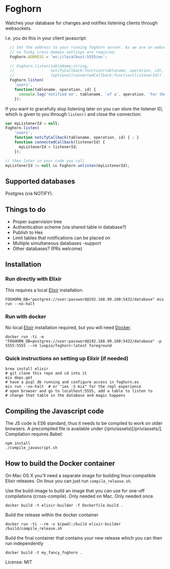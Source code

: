 # Foghorn

Watches your database for changes and notifies listening clients through websockets.

I.e. you do this in your client javascript:
```js
  // Set the address to your running foghorn server. As we are on websockets,
  // no funky cross-domain settings are required.
  Foghorn.ADDRESS = 'ws://localhost:5555/ws';

  // Foghorn.listen(tableName:string,
  //                notifyCallback:function(tablename, operation, id),
  //                (optional)connectedCallback:function(listenerId))
  Foghorn.listen(
    'users',
    function(tablename, operation, id) {
      console.log('notified on', tablename, 'of a', operation, 'for the id:', id);
    });
```

If you want to gracefully stop listening later on you can store the listener ID,
which is given to you through `listen()` and close the connection:
```js
var myListenerId = null;
Foghorn.listen(
    'users',
    function notifyCallback(tablename, operation, id) { ; }
    function connectedCallback(listenerId) {
      myListenerId = listenerId;
    });

// then later in your code you call
myListenerId != null && Foghorn.unlisten(myListenerId);
```

## Supported databases

Postgres (via NOTIFY).

## Things to do
- Proper supervision tree
- Authentication scheme (via shared table in database?)
- Publish to Hex
- Limit tables that notifications can be placed on
- Multiple simultaneous databases -support
- Other databases? (PRs welcome)


## Installation

### Run directly with Elixir

This requires a local [Elixir](http://elixir-lang.org/) installation.

```
FOGHORN_DB="postgres://user:password@192.168.99.100:5432/database" mix run --no-halt
```

### Run with docker

No local [Elixir](http://elixir-lang.org/) installation required, but you will need [Docker](https://www.docker.com/products/overview).

```
docker run -ti -e "FOGHORN_DB=postgres://user:password@192.168.99.100:5432/database" -p 5555:5555 --rm luopio/foghorn:latest foreground
```

### Quick instructions on setting up Elixir (if needed)

```
brew install elixir
# git clone this repo and cd into it
mix deps.get
# have a psql db running and configure access in foghorn.ex
mix run --no-halt  # or "iex -S mix" for the repl experience
# open browser and go to localhost:5555, add a table to listen to
# change that table in the database and magic happens
```

## Compiling the Javascript code

The JS code is ES6 standard, thus it needs to be compiled to work on older browsers.
A precompiled file is available under (/priv/assets)[/priv/assets/]. Compilation requires Babel:

```
npm install
./compile_javascript.sh
```


## How to build the Docker container

On Mac OS X you'll need a separate image for building linux-compatible Elixir releases. On linux you can just run `compile_release.sh`.

Use the build-image to build an image that you can use for one-off compilations (cross-compile). Only needed on Mac. Only needed once.
```
docker build -t elixir-builder -f Dockerfile.build .
```

Build the release within the docker container
```
docker run -ti --rm -v $(pwd):/build elixir-builder /build/compile_release.sh
```

Build the final container that contains your new release which you can then run independently
```
docker build -t my_fancy_foghorn .
```




License: MIT

